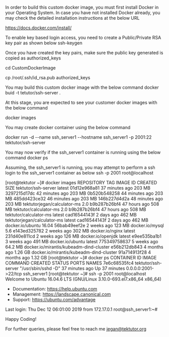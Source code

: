 In order to build this custom docker image, you must first install Docker in your Operating System. In case you have not installed Docker already, you may check the detailed installation instructions at the below URL

https://docs.docker.com/install/

To enable key based login access, you need to create a Public/Private RSA key pair as shown below
ssh-keygen

Once you have created the key pairs, make sure the public key generated is copied as authorized_keys

cd CustomDockerImage

cp /root/.ssh/id_rsa.pub authorized_keys

You may build this custom docker image with the below command
docker buid -t tetutor/ssh-server .

At this stage, you are expected to see your customer docker images with the below command

docker images

You may create docker container using the below command

docker run -d --name ssh_server1 --hostname ssh_server1 -p 2001:22 tektutor/ssh-server

You may now verify if the ssh_server1 container is running using the below command
docker ps

Assuming, the ssh_server1 is running, you may attempt to perform a ssh login to the ssh_server1 container as below
ssh -p 2001 root@localhost

[root@tektutor ~]# docker images
REPOSITORY                                TAG                 IMAGE ID            CREATED             SIZE
tektutor/ssh-server                       latest              01d12e968a81        37 minutes ago      203 MB
<none>                                    <none>              3297215d17dc        42 minutes ago      203 MB
<none>                                    <none>              0b520b548258        44 minutes ago      203 MB
<none>                                    <none>              485dd423ce32        46 minutes ago      203 MB
<none>                                    <none>              146b227d4d2a        48 minutes ago      203 MB
tektutorjegan/calculator-ms               2.0                 b9b287b26bf4        47 hours ago        508 MB
tektutor/calculator-ms                    2.0                 b9b287b26bf4        47 hours ago        508 MB
tektutor/calculator-ms                    latest              cad16544143f        2 days ago          462 MB
tektutorjegan/calculator-ms               latest              cad16544143f        2 days ago          462 MB
docker.io/ubuntu                          16.04               56bab49eef2e        2 weeks ago         123 MB
docker.io/mysql                           5.6                 e143ed325782        2 weeks ago         302 MB
docker.io/nginx                           latest              231d40e811cd        2 weeks ago         126 MB
docker.io/openjdk                         latest              e9ee535ba1b1        3 weeks ago         491 MB
docker.io/ubuntu                          latest              775349758637        5 weeks ago         64.2 MB
docker.io/mirantis/kubeadm-dind-cluster   <none>              e56b212db843        4 months ago        1.26 GB
docker.io/mirantis/kubeadm-dind-cluster   <none>              91a714913f28        4 months ago        1.32 GB
[root@tektutor ~]# docker ps
CONTAINER ID        IMAGE                 COMMAND               CREATED             STATUS              PORTS                  NAMES
7e6c68535fc4        tektutor/ssh-server   "/usr/sbin/sshd -D"   37 minutes ago      Up 37 minutes       0.0.0.0:2001->22/tcp   ssh_server1
[root@tektutor ~]# ssh -p 2001 root@localhost
Welcome to Ubuntu 16.04.6 LTS (GNU/Linux 3.10.0-693.el7.x86_64 x86_64)

 * Documentation:  https://help.ubuntu.com
 * Management:     https://landscape.canonical.com
 * Support:        https://ubuntu.com/advantage

Last login: Thu Dec 12 06:01:00 2019 from 172.17.0.1
root@ssh_server1:~# 


Happy Coding!

For further queries, please feel free to reach me jegan@tektutor.org
